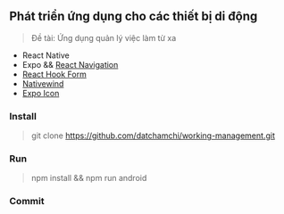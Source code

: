 ## Phát triển ứng dụng cho các thiết bị di động

> Đề tài: Ứng dụng quản lý việc làm từ xa

- React Native
- Expo && [React Navigation](https://reactnavigation.org/docs/getting-started)
- [React Hook Form](https://react-hook-form.com/get-started#ReactNative)
- [Nativewind](https://www.nativewind.dev/)
- [Expo Icon](https://icons.expo.fyi/Index)

### Install

> git clone https://github.com/datchamchi/working-management.git

### Run

> npm install && npm run android

### Commit
